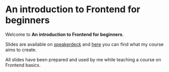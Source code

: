 An introduction to Frontend for beginners
=========================================

Welcome to **An introduction to Frontend for beginners**.

Slides are available on [speakerdeck] and [here](https://marcomontalbano.github.io/an-introduction-to-frontend-for-beginners) you can find what my course aims to create.

All slides have been prepared and used by me while teaching a course on Frontend basics.

[speakerdeck]: https://speakerdeck.com/marcomontalbano/an-introduction-to-frontend-for-beginners-2018-edition
